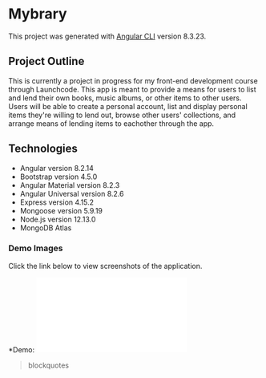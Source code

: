 # Mybrary

This project was generated with [Angular CLI](https://github.com/angular/angular-cli) version 8.3.23.

## Project Outline

This is currently a project in progress for my front-end development course through Launchcode. This app is meant to provide a means for users to list and lend their own books, music albums, or other items to other users. Users will be able to create a personal account, list and display personal items they're willing to lend out, browse other users' collections, and arrange means of lending items to eachother through the app.  

## Technologies

* Angular version 8.2.14
* Bootstrap version 4.5.0
* Angular Material version 8.2.3
* Angular Universal version 8.2.6
* Express version 4.15.2
* Mongoose version 5.9.19
* Node.js version 12.13.0
* MongoDB Atlas

### Demo Images

Click the link below to view screenshots of the application.

*Demo: ![Mybrary Demo](mybrary_demo.pdf)

>blockquotes




